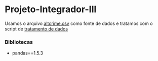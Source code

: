 # Projeto-Integrador-III

Usamos o arquivo [altcrime.csv](/fonte-de-dados/altcrime.csv) como fonte de dados e tratamos com o script de [tratamento de dados](tratamento-banco.ipynb)

### Bibliotecas
* pandas==1.5.3
